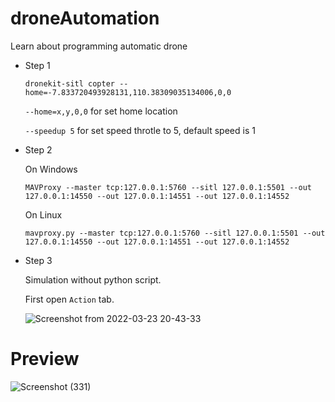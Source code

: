 # droneAutomation
Learn about programming automatic drone 

- Step 1

  ```
  dronekit-sitl copter --home=-7.833720493928131,110.38309035134006,0,0
  ```
  
  `--home=x,y,0,0` for set home location
  
  `--speedup 5` for set speed throtle to 5, default speed is 1
  

- Step 2

  On Windows

  ```
  MAVProxy --master tcp:127.0.0.1:5760 --sitl 127.0.0.1:5501 --out 127.0.0.1:14550 --out 127.0.0.1:14551 --out 127.0.0.1:14552
  ```
  
  On Linux
  
  ```
  mavproxy.py --master tcp:127.0.0.1:5760 --sitl 127.0.0.1:5501 --out 127.0.0.1:14550 --out 127.0.0.1:14551 --out 127.0.0.1:14552
  ```
  
- Step 3
  
  Simulation without python script.
  
  First open `Action` tab.
  
  ![Screenshot from 2022-03-23 20-43-33](https://user-images.githubusercontent.com/99522867/159713637-5348b25f-24e9-4b46-842e-ce49c56b5e59.png)

  
# Preview

![Screenshot (331)](https://user-images.githubusercontent.com/99522867/157839813-b3aafee6-134a-4289-8f95-f01d42cf4c26.png)

